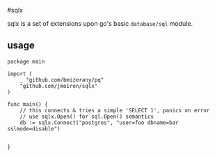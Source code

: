#sqlx

sqlx is a set of extensions upon go's basic `database/sql` module.

## usage

```golang
package main

import (
    _ "github.com/bmizerany/pq"
    "github.com/jmoiron/sqlx"
)

func main() {
    // this connects & tries a simple 'SELECT 1', panics on error
    // use sqlx.Open() for sql.Open() semantics
    db := sqlx.Connect("postgres", "user=foo dbname=bar sslmode=disable")
   
    
}

```
